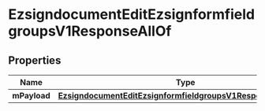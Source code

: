 

# EzsigndocumentEditEzsignformfieldgroupsV1ResponseAllOf

## Properties

Name | Type | Description | Notes
------------ | ------------- | ------------- | -------------
**mPayload** | [**EzsigndocumentEditEzsignformfieldgroupsV1ResponseMPayload**](EzsigndocumentEditEzsignformfieldgroupsV1ResponseMPayload.md) |  | 




